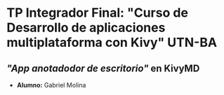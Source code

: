 # TP Integrador Final: "Curso de Desarrollo de aplicaciones multiplataforma con Kivy" UTN-BA

## *"App anotadodor de escritorio"* en KivyMD
- **Alumno:** Gabriel Molina